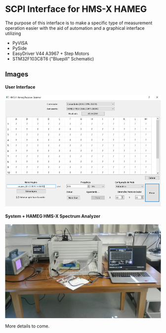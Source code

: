# SCPI Interface for HMS-X HAMEG

The purpose of this interface is to make a specific type of measurement operation easier with the aid of automation and a graphical interface utilizing 

- PyVISA
- PySide
- EasyDriver V44 A3967 + Step Motors
- STM32F103C8T6 ("Bluepill" Schematic)


## Images


#### User Interface

![alt text](./images/Analisador2.PNG "Logo Title Text 1")


#### System + HAMEG HMS-X Spectrum Analyzer 

![alt text](./images/bancada.jpeg "Logo Title Text 1")


More details to come.